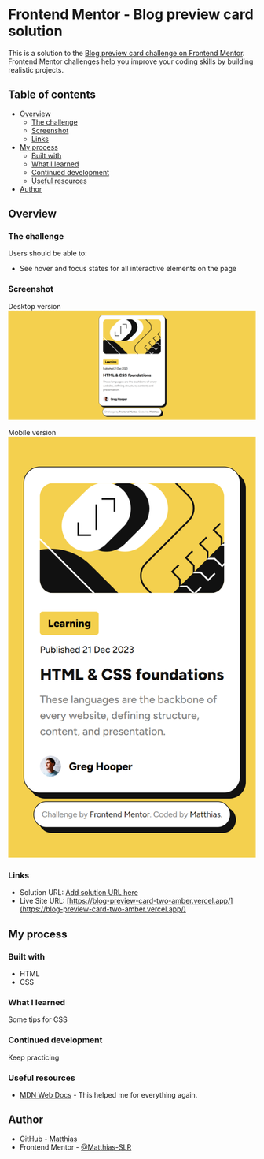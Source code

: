 # Frontend Mentor - Blog preview card solution

This is a solution to the [Blog preview card challenge on Frontend Mentor](https://www.frontendmentor.io/challenges/blog-preview-card-ckPaj01IcS). Frontend Mentor challenges help you improve your coding skills by building realistic projects.

## Table of contents

- [Overview](#overview)
  - [The challenge](#the-challenge)
  - [Screenshot](#screenshot)
  - [Links](#links)
- [My process](#my-process)
  - [Built with](#built-with)
  - [What I learned](#what-i-learned)
  - [Continued development](#continued-development)
  - [Useful resources](#useful-resources)
- [Author](#author)

## Overview

### The challenge

Users should be able to:

- See hover and focus states for all interactive elements on the page

### Screenshot

Desktop version
![](/assets/images/desktop-blog-preview-card.png)

Mobile version
![](/assets/images/mobile-blog-preview-card.png)

### Links

- Solution URL: [Add solution URL here](https://your-solution-url.com)
- Live Site URL: [https://blog-preview-card-two-amber.vercel.app/](https://blog-preview-card-two-amber.vercel.app/)

## My process

### Built with

- HTML
- CSS

### What I learned

Some tips for CSS

### Continued development

Keep practicing

### Useful resources

- [MDN Web Docs](https://developer.mozilla.org/fr/) - This helped me for everything again.

## Author

- GitHub - [Matthias](https://github.com/Matthias-SLR)
- Frontend Mentor - [@Matthias-SLR](https://www.frontendmentor.io/profile/Matthias-SLR)
